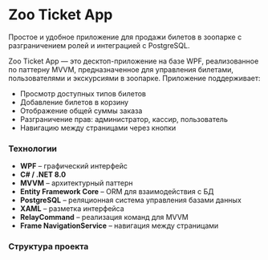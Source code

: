 # Zoo Ticket App

Простое и удобное приложение для продажи билетов в зоопарке с разграничением ролей и интеграцией с PostgreSQL.

Zoo Ticket App — это десктоп-приложение на базе WPF, реализованное по паттерну MVVM, предназначенное для управления билетами, пользователями и экскурсиями в зоопарке. Приложение поддерживает:

- Просмотр доступных типов билетов
- Добавление билетов в корзину
- Отображение общей суммы заказа
- Разграничение прав: администратор, кассир, пользователь
- Навигацию между страницами через кнопки

### Технологии

- **WPF** – графический интерфейс
- **C# / .NET 8.0**
- **MVVM** – архитектурный паттерн
- **Entity Framework Core** – ORM для взаимодействия с БД
- **PostgreSQL** – реляционная система управления базами данных
- **XAML** – разметка интерфейса
- **RelayCommand** – реализация команд для MVVM
- **Frame NavigationService** – навигация между страницами

### Структура проекта
